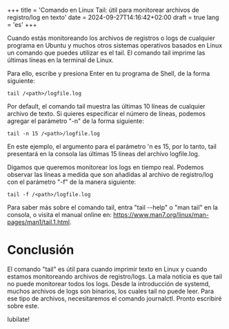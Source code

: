 +++
title = 'Comando en Linux Tail: útil para monitorear archivos de registro/log en texto'
date = 2024-09-27T14:16:42+02:00
draft = true
lang = 'es'
+++

Cuando estás monitoreando los archivos de registros o logs de cualquier programa en Ubuntu y muchos otros sistemas operativos basados en Linux un comando que puedes utilizar es el tail. El comando tail imprime las últimas líneas en la terminal de Linux.

Para ello, escribe y presiona Enter en tu programa de Shell, de la forma siguiente:

``` Shell
tail /<path>/logfile.log
```

Por default, el comando tail muestra las últimas 10 líneas de cualquier archivo de texto. Si quieres especificar el número de líneas, podemos agregar el parámetro "-n" de la forma siguiente:

``` Shell
tail -n 15 /<path>/logfile.log
```
En este ejemplo, el argumento para el parámetro 'n es 15, por lo tanto, tail presentará en la consola las últimas 15 líneas del archivo logfile.log.

Digamos que queremos monitorear los logs en tiempo real. Podemos observar las líneas a medida que son añadidas al archivo de registro/log con el parámetro "-f" de la manera siguiente:

``` Shell
tail -f /<path>/logfile.log
```

Para saber más sobre el comando tail, entra "tail --help" o "man tail" en la consola, o visita el manual online en: https://www.man7.org/linux/man-pages/man1/tail.1.html.


# Conclusión

El comando "tail" es útil para cuando imprimir texto en Linux y cuando estamos monitoreando archivos de registro/logs. La mala noticia es que tail no puede monitorear todos los logs. Desde la introducción de systemd, muchos archivos de logs son binarios, los cuales tail no puede leer. Para ese tipo de archivos, necesitaremos el comando journalctl. Pronto escribiré sobre este.

Iubilate!
